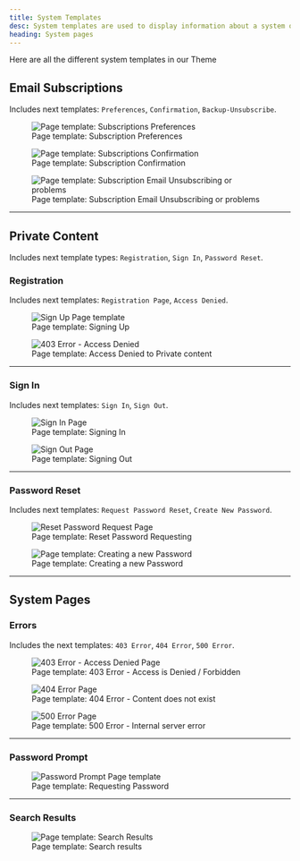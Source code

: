 ```yaml
---
title: System Templates
desc: System templates are used to display information about a system or a service.
heading: System pages
---
```


Here are all the different system templates in our Theme

## Email Subscriptions

Includes next templates: `Preferences`, `Confirmation`, `Backup-Unsubscribe`.

<figure>
  <img src="./subscription-preferences.png" alt="Page template: Subscriptions Preferences" eleventy:widths="500">
  <figcaption>Page template: Subscription Preferences</figcaption>
</figure>

<figure>
  <img src="./subscription-confirmation.png" alt="Page template: Subscriptions Confirmation" eleventy:widths="500">
  <figcaption>Page template: Subscription Confirmation</figcaption>
</figure>

<figure>
  <img src="./unsubscribe.png" alt="Page template: Subscription Email Unsubscribing or problems" eleventy:widths="500">
  <figcaption>Page template: Subscription Email Unsubscribing or problems</figcaption>
</figure>

---

## Private Content

Includes next template types: `Registration`, `Sign In`, `Password Reset`.

### Registration

Includes next templates: `Registration Page`, `Access Denied`.

<figure>
  <img src="./register.png" alt="Sign Up Page template" eleventy:widths="500">
  <figcaption>Page template: Signing Up</figcaption>
</figure>

<figure>
  <img src="./403.png" alt="403 Error - Access Denied" eleventy:widths="500">
  <figcaption>Page template: Access Denied to Private content</figcaption>
</figure>

---

### Sign In

Includes next templates: `Sign In`, `Sign Out`.

<figure>
  <img src="./login.png" alt="Sign In Page" eleventy:widths="500">
  <figcaption>Page template: Signing In</figcaption>
</figure>

<figure>
  <img src="./logout.png" alt="Sign Out Page" eleventy:widths="500">
  <figcaption>Page template: Signing Out</figcaption>
</figure>

---

### Password Reset

Includes next templates: `Request Password Reset`, `Create New Password`.

<figure>
  <img src="./reset-password-request.png" alt="Reset Password Request Page" eleventy:widths="500">
  <figcaption>Page template: Reset Password Requesting</figcaption>
</figure>

<figure>
  <img src="./reset-password.png" alt="Page template: Creating a new Password" eleventy:widths="500">
  <figcaption>Page template: Creating a new Password</figcaption>
</figure>

---

## System Pages

### Errors

Includes the next templates: `403 Error`, `404 Error`, `500 Error`.

<figure>
  <img src="./403.png" alt="403 Error - Access Denied Page" eleventy:widths="500">
  <figcaption>Page template: 403 Error - Access is Denied / Forbidden</figcaption>
</figure>

<figure>
  <img src="./404.png" alt="404 Error Page" eleventy:widths="500">
  <figcaption>Page template: 404 Error - Content does not exist</figcaption>
</figure>

<figure>
  <img src="./500.png" alt="500 Error Page" eleventy:widths="500">
  <figcaption>Page template: 500 Error - Internal server error</figcaption>
</figure>

---

### Password Prompt

<figure>
  <img src="./password-prompt.png" alt="Password Prompt Page template" eleventy:widths="500">
  <figcaption>Page template: Requesting Password</figcaption>
</figure>

---

### Search Results

<figure>
  <img src="./search-results.png" alt="Page template: Search Results" eleventy:widths="500">
  <figcaption>Page template: Search results</figcaption>
</figure>
